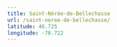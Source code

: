 ```yaml
---
title: Saint-Nérée-de-Bellechasse
url: /saint-neree-de-bellechasse/
latitude: 46.725
longitude: -70.722
---
```

